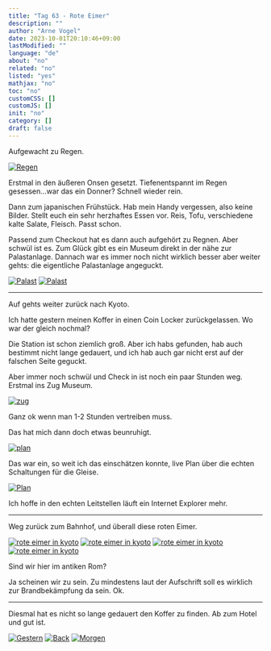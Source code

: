 ```yaml
---
title: "Tag 63 - Rote Eimer"
description: ""
author: "Arne Vogel"
date: 2023-10-01T20:10:46+09:00
lastModified: ""
language: "de"
about: "no"
related: "no"
listed: "yes"
mathjax: "no"
toc: "no"
customCSS: []
customJS: []
init: "no"
category: []
draft: false
---
```


Aufgewacht zu Regen.

[![Regen](regen-small.jpg)](regen.jpg)

Erstmal in den äußeren Onsen gesetzt.
Tiefenentspannt im Regen gesessen…war das ein Donner? Schnell wieder rein.

Dann zum japanischen Frühstück.
Hab mein Handy vergessen, also keine Bilder.
Stellt euch ein sehr herzhaftes Essen vor.
Reis, Tofu, verschiedene kalte Salate, Fleisch.
Passt schon.

Passend zum Checkout hat es dann auch aufgehört zu Regnen.
Aber schwül ist es.
Zum Glück gibt es ein Museum direkt in der nähe zur Palastanlage.
Dannach war es immer noch nicht wirklich besser aber weiter gehts: die eigentliche Palastanlage angeguckt.

[![Palast](palast-small.jpg)](palast.jpg)
[![Palast](palast2-small.jpg)](palast2.jpg)

---

Auf gehts weiter zurück nach Kyoto.

Ich hatte gestern meinen Koffer in einen Coin Locker zurückgelassen.
Wo war der gleich nochmal?

Die Station ist schon ziemlich groß.
Aber ich habs gefunden, hab auch bestimmt nicht lange gedauert, und ich hab auch gar nicht erst auf der falschen Seite geguckt.

Aber immer noch schwül und Check in ist noch ein paar Stunden weg.
Erstmal ins Zug Museum.

[![zug](zug-small.jpg)](zug.jpg)

Ganz ok wenn man 1-2 Stunden vertreiben muss.

Das hat mich dann doch etwas beunruhigt.

[![plan](plan-small.jpg)](plan.jpg)

Das war ein, so weit ich das einschätzen konnte, live Plan über die echten Schaltungen für die Gleise.

[![Plan](plan2-small.jpg)](plan2.jpg)

Ich hoffe in den echten Leitstellen läuft ein Internet Explorer mehr.

---

Weg zurück zum Bahnhof, und überall diese roten Eimer.

[![rote eimer in kyoto](rot-small.jpg)](rot.jpg)
[![rote eimer in kyoto](rot2-small.jpg)](rot2.jpg)
[![rote eimer in kyoto](rot3-small.jpg)](rot3.jpg)
[![rote eimer in kyoto](rot4-small.jpg)](rot4.jpg)

Sind wir hier im antiken Rom?

Ja scheinen wir zu sein.
Zu mindestens laut der Aufschrift soll es wirklich zur Brandbekämpfung da sein.
Ok.

---

Diesmal hat es nicht so lange gedauert den Koffer zu finden.
Ab zum Hotel und gut ist.


[![Gestern](../left.png)](../tag-62) [![Back](../back.png)](..) [![Morgen](../right.png)](../tag-64)
